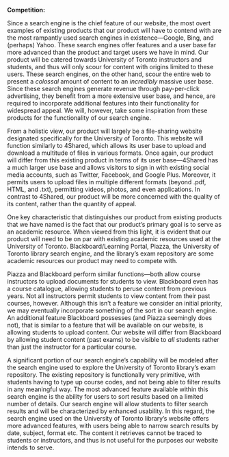 **Competition:**

Since a search engine is the chief feature of our website, the most
overt examples of existing products that our product will have to
contend with are the most rampantly used search engines in
existence—Google, Bing, and (perhaps) Yahoo. These search engines offer
features and a user base far more advanced than the product and target
users we have in mind. Our product will be catered towards University of
Toronto instructors and students, and thus will only scour for content
with origins limited to these users. These search engines, on the other
hand, scour the entire web to present a *colossal* amount of content to
an *incredibly* massive user base. Since these search engines generate
revenue through pay-per-click advertising, they benefit from a more
extensive user base, and hence, are required to incorporate additional
features into their functionality for widespread appeal. We will,
however, take some inspiration from these products for the functionality
of our search engine.

From a holistic view, our product will largely be a file-sharing website
designated specifically for the University of Toronto. This website will
function similarly to 4Shared, which allows its user base to upload and
download a multitude of files in various formats. Once again, our
product will differ from this existing product in terms of its user
base—4Shared has a much larger use base and allows visitors to sign in
with existing social media accounts, such as Twitter, Facebook, and
Google Plus. Moreover, it permits users to upload files in multiple
different formats (beyond .pdf, HTML, and .txt), permitting videos,
photos, and even applications. In contrast to 4Shared, our product will
be more concerned with the quality of its content, rather than the
quantity of appeal.

One key characteristic that distinguishes our product from existing
products that we have named is the fact that our product’s primary goal
is to serve as an academic resource. When viewed from this light, it is
evident that our product will need to be on par with existing academic
resources used at the University of Toronto. Blackboard/Learning Portal,
Piazza, the University of Toronto library search engine, and the
library’s exam repository are some academic resources our product may
need to compete with.

Piazza and Blackboard perform similar functions—both allow course
instructors to upload documents for students to view. Blackboard even
has a course catalogue, allowing students to peruse content from
previous years. Not all instructors permit students to view content from
their past courses, however. Although this isn’t a feature we consider
an initial priority, we may eventually incorporate something of the sort
in our search engine. An additional feature Blackboard possesses (and
Piazza seemingly does not), that is similar to a feature that will be
available on our website, is allowing students to upload content. Our
website will differ from Blackboard by allowing student content (past
exams) to be visible to *all* students rather than just the instructor
for a particular course.

A significant portion of our search engine’s capability will be modeled
after the search engine used to explore the University of Toronto
library’s exam repository. The existing repository is functionally very
primitive, with students having to type up course codes, and not being
able to filter results in any meaningful way. The most advanced feature
available within this search engine is the ability for users to sort
results based on a limited number of details. Our search engine will
allow students to filter search results and will be characterized by
enhanced usability. In this regard, the search engine used on the
University of Toronto library’s website offers more advanced features,
with users being able to narrow search results by date, subject, format
etc. The content it retrieves cannot be traced to students or
instructors, and thus is not useful for the purposes our website intends
to serve.
